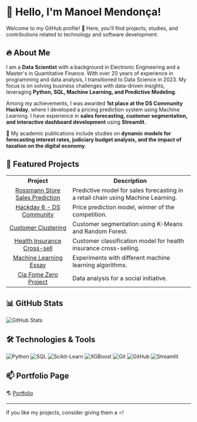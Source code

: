 
# 👋 Hello, I'm Manoel Mendonça!

Welcome to my GitHub profile! 🚀 Here, you'll find projects, studies, and contributions related to technology and software development.

## 🔥 About Me

I am a **Data Scientist** with a background in Electronic Engineering and a Master's in Quantitative Finance. With over 20 years of experience in programming and data analysis, I transitioned to Data Science in 2023. My focus is on solving business challenges with data-driven insights, leveraging **Python, SQL, Machine Learning, and Predictive Modeling**.

Among my achievements, I was awarded **1st place at the DS Community Hackday**, where I developed a pricing prediction system using Machine Learning. I have experience in **sales forecasting, customer segmentation, and interactive dashboard development** using **Streamlit**.

📌 My academic publications include studies on **dynamic models for forecasting interest rates, judiciary budget analysis, and the impact of taxation on the digital economy**.

## 🚀 Featured Projects

<table align="center">
    <tr>
      <th align="center">Project</th>
      <th align="center">Description</th>
    </tr>
    <tr>
      <td align="center"><a href="https://github.com/manoelmendonca/rossmann_project/blob/main/README-EN.md">Rossmann Store Sales Prediction</a></td>
      <td align="left">Predictive model for sales forecasting in a retail chain using Machine Learning.</td>
    </tr>
    <tr>
      <td align="center"><a href="https://github.com/manoelmendonca/hackday_6_cds_2023/blob/main/README-EN.md">Hackday 6 - DS Community</a></td>
      <td align="left">Price prediction model, winner of the competition.</td>
    </tr>
    <tr>
      <td align="center"><a href="https://github.com/manoelmendonca/customers_clustering/blob/main/README-en.md">Customer Clustering</a></td>
      <td align="left">Customer segmentation using K-Means and Random Forest.</td>
    </tr>
    <tr>
      <td align="center"><a href="https://github.com/manoelmendonca/health_insurance/blob/main/README-en.md">Health Insurance Cross-sell</a></td>
      <td align="left">Customer classification model for health insurance cross-selling.</td>
    </tr>
    <tr>
      <td align="center"><a href="https://github.com/manoelmendonca/Ensaio-de-Machine-Learning">Machine Learning Essay</a></td>
      <td align="left">Experiments with different machine learning algorithms.</td>
    </tr>
    <tr>
      <td align="center"><a href="https://github.com/manoelmendonca/Projeto-Cia-Fome-Zero">Cia Fome Zero Project</a></td>
      <td align="left">Data analysis for a social initiative.</td>
    </tr>
</table>


## 📊 GitHub Stats

![GitHub Stats](https://github-readme-stats.vercel.app/api?username=manoelmendonca&show_icons=true&theme=dark)

## 🛠️ Technologies & Tools

![Python](https://img.shields.io/badge/Python-3776AB?style=for-the-badge&logo=python&logoColor=white)
![SQL](https://img.shields.io/badge/SQL-003B57?style=for-the-badge&logo=postgresql&logoColor=white)
![Scikit-Learn](https://img.shields.io/badge/Scikit--Learn-F7931E?style=for-the-badge&logo=scikitlearn&logoColor=white)
![XGBoost](https://img.shields.io/badge/XGBoost-AA2C48?style=for-the-badge&logo=xgboost&logoColor=white)
![Git](https://img.shields.io/badge/Git-F05032?style=for-the-badge&logo=git&logoColor=white)
![GitHub](https://img.shields.io/badge/GitHub-181717?style=for-the-badge&logo=github&logoColor=white)
![Streamlit](https://img.shields.io/badge/Streamlit-FF4B4B?style=for-the-badge&logo=streamlit&logoColor=white)

## 📫 Portfolio Page

🌎 [Portfolio](http://menezes.mendonca.nom.br)



---

If you like my projects, consider giving them a ⭐!
